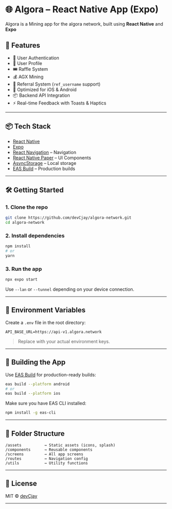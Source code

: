 # 🌐 Algora – React Native App (Expo)

Algora is a Mining app for the algora network, built using **React Native** and **Expo**

## 🚀 Features

- 🔐 User Authentication
- 📝 User Profile
- 🎟️ Raffle System
- 💰 AGX Mining
- 👥 Referral System (`ref_username` support)
- 📱 Optimized for iOS & Android
- 📦 Backend API Integration
- ⚡ Real-time Feedback with Toasts & Haptics

---

## 📦 Tech Stack

- [React Native](https://reactnative.dev/)
- [Expo](https://expo.dev/)
- [React Navigation](https://reactnavigation.org/) – Navigation
- [React Native Paper](https://callstack.github.io/react-native-paper/) – UI Components 
- [AsyncStorage](https://react-native-async-storage.github.io/async-storage/) – Local storage
- [EAS Build](https://docs.expo.dev/build/introduction/) – Production builds

---

## 🛠️ Getting Started

### 1. Clone the repo

```bash
git clone https://github.com/devCjay/algora-network.git
cd algora-network
```

### 2. Install dependencies

```bash
npm install
# or
yarn
```

### 3. Run the app

```bash
npx expo start
```

Use `--lan` or `--tunnel` depending on your device connection.

---

## 🔐 Environment Variables

Create a `.env` file in the root directory:

```
API_BASE_URL=https://api-v1.algora.network
```

> Replace with your actual environment keys.

---

## 📱 Building the App

Use [EAS Build](https://docs.expo.dev/build/introduction/) for production-ready builds:

```bash
eas build --platform android
# or
eas build --platform ios
```

Make sure you have EAS CLI installed:

```bash
npm install -g eas-cli
```

---

## 📂 Folder Structure

```
/assets          → Static assets (icons, splash)
/components      → Reusable components
/screens         → All app screens
/routes          → Navigation config
/utils           → Utility functions
```

---


## 📄 License

MIT © [devCjay](https://github.com/devCjay)

---

